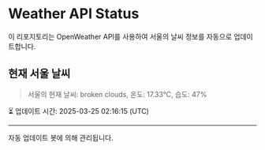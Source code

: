 
# Weather API Status

이 리포지토리는 OpenWeather API를 사용하여 서울의 날씨 정보를 자동으로 업데이트합니다.

## 현재 서울 날씨
> 서울의 현재 날씨: broken clouds, 온도: 17.33°C, 습도: 47%

⏳ 업데이트 시간: 2025-03-25 02:16:15 (UTC)

---
자동 업데이트 봇에 의해 관리됩니다.
